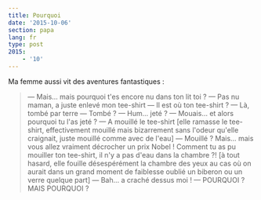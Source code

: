 ```yaml
---
title: Pourquoi
date: '2015-10-06'
section: papa
lang: fr
type: post
2015:
    - '10'
---
```


Ma femme aussi vit des aventures fantastiques :

> — Mais… mais pourquoi t'es encore nu dans ton lit toi ?
> — Pas nu maman, a juste enlevé mon tee-shirt
> — Il est où ton tee-shirt ?
> — Là, tombé par terre
> — Tombé ?
> — Hum... jeté ?
> — Mouais… et alors pourquoi tu l'as jeté ?
> — A mouillé le tee-shirt [elle ramasse le tee-shirt, effectivement mouillé mais bizarrement sans l'odeur qu'elle craignait, juste mouillé comme avec de l'eau]
> — Mouillé ? Mais… mais vous allez vraiment décrocher un prix Nobel ! Comment tu as pu mouiller ton tee-shirt, il n'y a pas d'eau dans la chambre ?! [à tout hasard, elle fouille désespérément la chambre des yeux au cas où on aurait dans un grand moment de faiblesse oublié un biberon ou un verre quelque part]
> — Bah... a craché dessus moi !
> — POURQUOI ? MAIS POURQUOI ?

